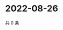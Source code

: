 # 2022-08-26

共 0 条

<!-- BEGIN WEIBO -->
<!-- 最后更新时间 Fri Aug 26 2022 22:15:39 GMT+0800 (China Standard Time) -->

<!-- END WEIBO -->
